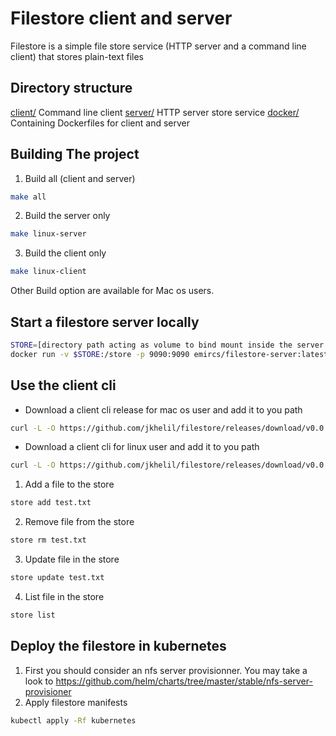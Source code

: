 # Filestore client and server
Filestore is a simple file store service (HTTP server and a command line client) that stores plain-text files

## Directory structure
[client/](./client) Command line client
[server/](./server) HTTP server store service
[docker/](./docker) Containing Dockerfiles for client and server

 ## Building The project
1. Build all (client and server)
```bash
make all
```
2. Build the server only
```bash
make linux-server
```
3. Build the client only
```bash
make linux-client
```
Other Build option are available for Mac os users.

## Start a filestore server locally
```bash
STORE=[directory path acting as volume to bind mount inside the server container and serving as the server store]
docker run -v $STORE:/store -p 9090:9090 emircs/filestore-server:latest
```

## Use the client cli
- Download a client cli release for mac os user and add it to you path
```bash
curl -L -O https://github.com/jkhelil/filestore/releases/download/v0.0.2/store-darwin-amd64
```
- Download a client cli for linux user and add it to you path
```bash
curl -L -O https://github.com/jkhelil/filestore/releases/download/v0.0.2/store-linux-amd64
```

1. Add a file to the store
```bash
store add test.txt
```
2. Remove file from the store
```bash
store rm test.txt
```
3. Update file in the store
```bash
store update test.txt
```
4. List file in the store
```bash
store list
```

## Deploy the filestore in kubernetes
1. First you should consider an nfs server provisionner. You may take a look to https://github.com/helm/charts/tree/master/stable/nfs-server-provisioner
2. Apply filestore manifests
```bash
kubectl apply -Rf kubernetes
```